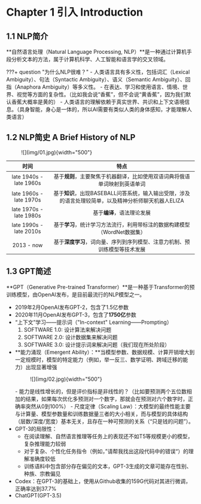# Chapter 1 引入 Introduction

## 1.1 NLP简介

**自然语言处理（Natural Language Processing, NLP）**是一种通过计算机手段分析文本的方法，属于计算机科学、人工智能和语言学的交叉领域。

???+ question "为什么NLP很难？"
    - 人类语言具有多义性，包括词汇（Lexical Ambiguity）、句法（Syntactic Ambiguity）、语义（Semantic Ambiguity）、回指（Anaphora Ambiguity）等多义性。
    - 在表达、学习和使用语言、情境、世界、视觉等方面的复杂性。（比如我会说“香蕉”，但不会说“黄香蕉”，因为我们默认香蕉大概率是黄的）
    - 人类语言的理解依赖于真实世界、共识和上下文语境信息。（具身智能，身心是一体的，所以AI需要有类似人类的身体感知，才能理解人类语言）

## 1.2 NLP简史 A Brief History of NLP

<figure markdown="span">
    ![](img/01.jpg){width="500"}
</figure>

| 时间 | 特点 |
| :--: | :--: |
| late 1940s - late 1960s | 基于**规则**，主要聚焦于机器翻译，比如使用双语词典将俄语单词映射到英语单词 |
| late 1960s - late 1970s | 基于**知识**，出现BASEBALL问答系统，输入输出受限，涉及的语言处理较简单，以及精神分析师聊天机器人ELIZA |
| late 1970s - late 1980s | 基于**编译**，语法理论发展 |
| late 1990s - late 2010s | 基于**学习**，统计学习方法流行，利用带标注的数据构建模型（WordNet数据集） |
| 2013 - now | 基于**深度学习**，词向量、序列到序列模型、注意力机制、预训练模型等技术发展 |

## 1.3 GPT简述

**GPT（Generative Pre-trained Transformer）**是一种基于Transformer的预训练模型，由OpenAI发布，是目前最流行的NLP模型之一。

- 2019年2月OpenAI发布GPT-2，包含了1.5亿参数
- 2020年11月OpenAI发布GPT-3，包含了**1750亿**参数
- “上下文”学习——提示词（"In-context" Learning——Prompting）
    1. SOFTWARE 1.0: 设计算法来解决问题
    2. SOFTWARE 2.0: 设计数据集来解决问题
    3. SOFTWARE 3.0: 设计提示词来解决问题（我们现在所处阶段）
- **能力涌现（Emergent Ability）：**当模型参数、数据规模、计算开销增大到一定规模时，模型的特定能力（例如，举一反三、数学证明、跨域迁移的能力）出现显著增强
    <figure markdown="span">
        ![](img/02.jpg){width="500"}
    </figure>
    - 能力是线性增长的，但是评价指标是非线性的？（比如要预测两个五位数相加的结果，如果每次优化多预测对一个数字，那就会在预测对六个数字时，正确率突然从0到100%）
    - 尺度定律（Scaling Law）：大模型的最终性能主要与计算量、模型参数量和训练数据量三者的大小相关，而与模型的具体结构（层数/深度/宽度）基本无关，且存在一种可预测的关系（“只是钱的问题”）。
- GPT-3的局限性：
    - 在阅读理解、自然语言推理等任务上的表现还不如T5等规模更小的模型，复杂推理能力较弱
    - 对于复杂、个性化任务指令（例如，”请帮我找出这段代码中的错误“）的理解准确度较低
    - 训练语料中包含部分存在偏见的文本，GPT-3生成的文章可能存在性别、种族、宗教偏见
- Codex：在GPT-3的基础上，使用从Github收集的159G代码对其进行微调，正确率达到37.7%
- ChatGPT(GPT-3.5)